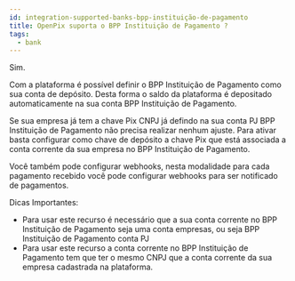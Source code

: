 ```yaml
---
id: integration-supported-banks-bpp-instituição-de-pagamento
title: OpenPix suporta o BPP Instituição de Pagamento ?
tags:
  - bank
---
```


Sim.

Com a plataforma é possível definir o BPP Instituição de Pagamento como sua conta de depósito. Desta forma o saldo da plataforma é depositado automaticamente na sua conta BPP Instituição de Pagamento.

Se sua empresa já tem a chave Pix CNPJ já defindo na sua conta PJ BPP Instituição de Pagamento não precisa realizar nenhum ajuste. Para ativar basta configurar como chave de depósito a chave Pix que está associada a conta corrente da sua empresa no BPP Instituição de Pagamento.

Você também pode configurar webhooks, nesta modalidade para cada pagamento recebido você pode configurar webhooks para ser notificado de pagamentos.

Dicas Importantes:

- Para usar este recurso é necessário que a sua conta corrente no BPP Instituição de Pagamento seja uma conta empresas, ou seja BPP Instituição de Pagamento conta PJ
- Para usar este recurso a conta corrente no BPP Instituição de Pagamento tem que ter o mesmo CNPJ que a conta corrente da sua empresa cadastrada na plataforma.
